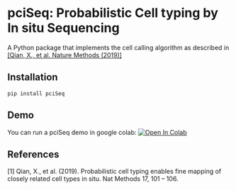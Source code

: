 # pciSeq: Probabilistic Cell typing by In situ Sequencing
A Python package that implements the cell calling algorithm as described in [[Qian, X., et al. Nature Methods (2019)]](#1)

## Installation
```
pip install pciSeq
```
## Demo
You can run a pciSeq demo in google colab: [![Open In Colab](https://colab.research.google.com/assets/colab-badge.svg)](https://colab.research.google.com/github/acycliq/pciSeq/blob/master/notebooks/pciSeq.ipynb)

## References 
<a id="1">[1]</a> 
Qian, X., et al. (2019). Probabilistic cell typing enables fine mapping of closely related cell types in situ. Nat
Methods 17, 101 – 106.


